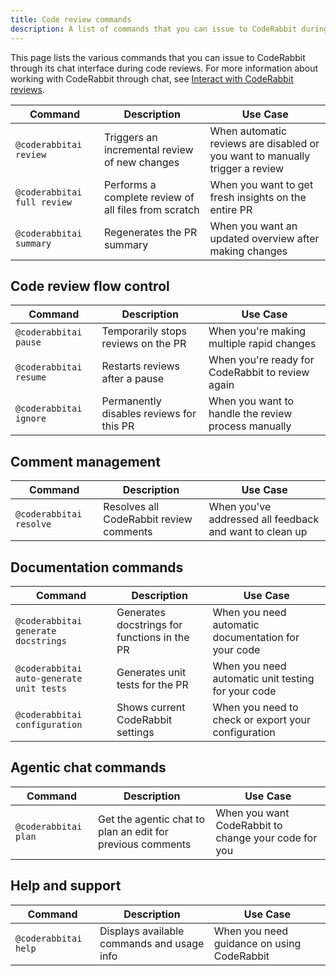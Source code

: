 ```yaml
---
title: Code review commands
description: A list of commands that you can issue to CodeRabbit during code reviews.
---
```


This page lists the various commands that you can issue to CodeRabbit through
its chat interface during code reviews. For more information about working with
CodeRabbit through chat, see [Interact with CodeRabbit reviews](/guides/code-review-overview#interact).

| Command                     | Description                                          | Use Case                                                                     |
| --------------------------- | ---------------------------------------------------- | ---------------------------------------------------------------------------- |
| `@coderabbitai review`      | Triggers an incremental review of new changes        | When automatic reviews are disabled or you want to manually trigger a review |
| `@coderabbitai full review` | Performs a complete review of all files from scratch | When you want to get fresh insights on the entire PR                         |
| `@coderabbitai summary`     | Regenerates the PR summary                           | When you want an updated overview after making changes                       |

## Code review flow control

| Command                | Description                              | Use Case                                            |
| ---------------------- | ---------------------------------------- | --------------------------------------------------- |
| `@coderabbitai pause`  | Temporarily stops reviews on the PR      | When you're making multiple rapid changes           |
| `@coderabbitai resume` | Restarts reviews after a pause           | When you're ready for CodeRabbit to review again    |
| `@coderabbitai ignore` | Permanently disables reviews for this PR | When you want to handle the review process manually |

## Comment management

| Command                 | Description                             | Use Case                                                |
| ----------------------- | --------------------------------------- | ------------------------------------------------------- |
| `@coderabbitai resolve` | Resolves all CodeRabbit review comments | When you've addressed all feedback and want to clean up |

## Documentation commands

| Command                                  | Description                                  | Use Case                                            |
| ---------------------------------------- | -------------------------------------------- | --------------------------------------------------- |
| `@coderabbitai generate docstrings`      | Generates docstrings for functions in the PR | When you need automatic documentation for your code |
| `@coderabbitai auto-generate unit tests` | Generates unit tests for the PR              | When you need automatic unit testing for your code  |
| `@coderabbitai configuration`            | Shows current CodeRabbit settings            | When you need to check or export your configuration |

## Agentic chat commands

| Command              | Description                                                | Use Case                                             |
| -------------------- | ---------------------------------------------------------- | ---------------------------------------------------- |
| `@coderabbitai plan` | Get the agentic chat to plan an edit for previous comments | When you want CodeRabbit to change your code for you |

## Help and support

| Command              | Description                                | Use Case                                   |
| -------------------- | ------------------------------------------ | ------------------------------------------ |
| `@coderabbitai help` | Displays available commands and usage info | When you need guidance on using CodeRabbit |
